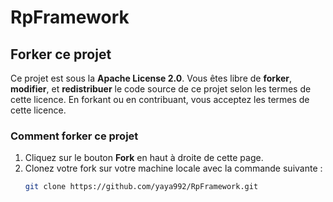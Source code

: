 # RpFramework

## Forker ce projet

Ce projet est sous la **Apache License 2.0**. Vous êtes libre de **forker**, **modifier**, et **redistribuer** le code source de ce projet selon les termes de cette licence. En forkant ou en contribuant, vous acceptez les termes de cette licence.

### Comment forker ce projet

1. Cliquez sur le bouton **Fork** en haut à droite de cette page.
2. Clonez votre fork sur votre machine locale avec la commande suivante :
   ```bash
   git clone https://github.com/yaya992/RpFramework.git
